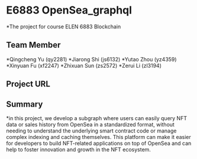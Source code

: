 # E6883 OpenSea_graphql
*The project for course ELEN 6883 Blockchain

## Team Member
*Qingcheng Yu (qy2281)
*Jiarong Shi (js6132)
*Yutao Zhou (yz4359)
*Xinyuan Fu (xf2247)
*Zhixuan Sun (zs2572)
*Zerui Li (zl3194)

## Project URL

## Summary
*in this project, we develop a subgraph where users can easily query NFT data or sales history from OpenSea in a standardized format, without needing to understand the underlying smart contract code or manage complex indexing and caching themselves. This platform can make it easier for developers to build NFT-related applications on top of OpenSea and can help to foster innovation and growth in the NFT ecosystem.
